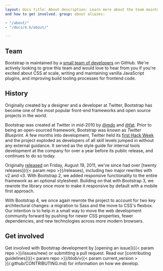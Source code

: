 ```yaml
---
layout: docs title: About description: Learn more about the team maintaining Bootstrap, how and why the project started,
and how to get involved. group: about aliases:

- "/about/"
- "/docs/4.6/about/"

---
```


## Team

Bootstrap is maintained by a [small team of developers](https://github.com/orgs/twbs/people) on GitHub. We're actively
looking to grow this team and would love to hear from you if you're excited about CSS at scale, writing and maintaining
vanilla JavaScript plugins, and improving build tooling processes for frontend code.

## History

Originally created by a designer and a developer at Twitter, Bootstrap has become one of the most popular front-end
frameworks and open source projects in the world.

Bootstrap was created at Twitter in mid-2010 by [@mdo](https://twitter.com/mdo) and [@fat](https://twitter.com/fat).
Prior to being an open-sourced framework, Bootstrap was known as _Twitter Blueprint_. A few months into development,
Twitter held its [first Hack Week](https://blog.twitter.com/engineering/en_us/a/2010/hack-week.html) and the project
exploded as developers of all skill levels jumped in without any external guidance. It served as the style guide for
internal tools development at the company for over a year before its public release, and continues to do so today.

Originally [released](https://blog.twitter.com/developer/en_us/a/2011/bootstrap-twitter.html)
on <time datetime="2011-08-19 11:25">Friday, August 19, 2011</time>, we've since had over [twenty releases]({{< param
repo >}}/releases), including two major rewrites with v2 and v3. With Bootstrap 2, we added responsive functionality to
the entire framework as an optional stylesheet. Building on that with Bootstrap 3, we rewrote the library once more to
make it responsive by default with a mobile first approach.

With Bootstrap 4, we once again rewrote the project to account for two key architectural changes: a migration to Sass
and the move to CSS's flexbox. Our intention is to help in a small way to move the web development community forward by
pushing for newer CSS properties, fewer dependencies, and new technologies across more modern browsers.

## Get involved

Get involved with Bootstrap development by [opening an issue]({{< param repo >}}/issues/new) or submitting a pull
request. Read our [contributing guidelines]({{< param repo >}}/blob/v{{< param current_version >
}}/.github/CONTRIBUTING.md) for information on how we develop.
